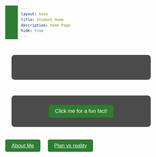 ```yaml
---
layout: base
title: Student Home 
description: Home Page
hide: true
---
```


<!-- Parallax Scrolling Background -->
<style>
  body {
    margin: 0;
    font-family: Arial, sans-serif;
    color: white;
    background: url('https://source.unsplash.com/random/1920x1080') no-repeat center center fixed;
    background-size: cover;
  }

  .parallax {
    height: 100vh;
    background-attachment: fixed;
    background-position: center;
    background-repeat: no-repeat;
    background-size: cover;
  }

  .content {
    padding: 20px;
    background: rgba(0, 0, 0, 0.7);
    border-radius: 10px;
    text-align: center;
    margin: 50px auto;
    width: 80%;
    max-width: 600px;
  }

  button, a {
    padding: 10px 20px;
    margin: 10px;
    font-size: 1.2em;
    color: white;
    background-color: #2e7d32; /* Dark Green Color */
    border: none;
    border-radius: 5px;
    cursor: pointer;
    transition: transform 0.3s ease, background-color 0.3s ease;
  }

  button:hover, a:hover {
    transform: scale(1.1);
    background-color: #1b5e20; /* Darker Green on Hover */
  }
</style>

<!-- Dynamic Greeting Based on Time of Day -->
<div class="content">
  <h1 id="greeting"></h1>
</div>

<!-- Fun Fact Pop-up -->
<div class="content">
  <button onclick="showFunFact()">Click me for a fun fact!</button>
</div>

<script>
  // Dynamic Greeting Based on Time of Day
  function updateGreeting() {
    const hour = new Date().getHours();
    let greeting;

    if (hour < 12) {
      greeting = "Good Morning, Welcome to Saaras's Page!";
    } else if (hour < 18) {
      greeting = "Good Afternoon, Hope you're having a great day!";
    } else {
      greeting = "Good Evening, Relax and enjoy your time here!";
    }

    document.getElementById('greeting').innerText = greeting;
  }
  updateGreeting();

  // Fun Fact Pop-up
  function showFunFact() {
    const facts = [
      "Did you know? Quantum computing could revolutionize medicine by designing more efficient drugs.",
      "Fun Fact: A single qubit can represent both 0 and 1 simultaneously in quantum computing.",
      "Interesting: The first computer virus was created in 1983 and was called 'Elk Cloner'.",
      "Did you know? The human brain operates on about 20 watts of power, roughly the same as a light bulb.",
      "Surprising: The first email was sent by Ray Tomlinson to himself in 1971."
    ];
    const randomFact = facts[Math.floor(Math.random() * facts.length)];
    alert(randomFact);
  }
</script>
[About Me](navigation/about.md)
[Plan vs reality](navigation/planvsreality.md.md)
